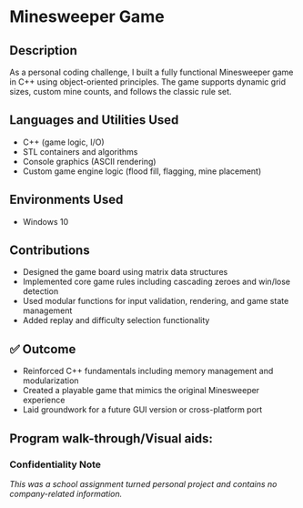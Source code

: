 <h1>Minesweeper Game</h1>

<!--
 ### [YouTube Demonstration](https://youtu.be/7eJexJVCqJo)
 -->

<h2>Description</h2>
As a personal coding challenge, I built a fully functional Minesweeper game in C++ using object-oriented principles. The game supports dynamic grid sizes, custom mine counts, and follows the classic rule set.
<br />

<h2>Languages and Utilities Used</h2>

- C++ (game logic, I/O)
- STL containers and algorithms
- Console graphics (ASCII rendering)
- Custom game engine logic (flood fill, flagging, mine placement)

<h2>Environments Used </h2>

- Windows 10

<h2>Contributions </h2>

- Designed the game board using matrix data structures
- Implemented core game rules including cascading zeroes and win/lose detection
- Used modular functions for input validation, rendering, and game state management
- Added replay and difficulty selection functionality

<h2>✅ Outcome</h2>

-  Reinforced C++ fundamentals including memory management and modularization
-  Created a playable game that mimics the original Minesweeper experience
- Laid groundwork for a future GUI version or cross-platform port

<h2>Program walk-through/Visual aids:</h2>
<!--
<p align="center">
Launch the utility: <br/>
<img src="https://i.imgur.com/62TgaWL.png" height="80%" width="80%" alt="Disk Sanitization Steps"/>
<br />
<br />
Select the disk:  <br/>
<img src="https://i.imgur.com/tcTyMUE.png" height="80%" width="80%" alt="Disk Sanitization Steps"/>
<br />
<br />
Enter the number of passes: <br/>
<img src="https://i.imgur.com/nCIbXbg.png" height="80%" width="80%" alt="Disk Sanitization Steps"/>
<br />
<br />
Confirm your selection:  <br/>
<img src="https://i.imgur.com/cdFHBiU.png" height="80%" width="80%" alt="Disk Sanitization Steps"/>
<br />
<br />
Wait for process to complete (may take some time):  <br/>
<img src="https://i.imgur.com/JL945Ga.png" height="80%" width="80%" alt="Disk Sanitization Steps"/>
<br />
<br />
Sanitization complete:  <br/>
<img src="https://i.imgur.com/K71yaM2.png" height="80%" width="80%" alt="Disk Sanitization Steps"/>
<br />
<br />
Observe the wiped disk:  <br/>
<img src="https://i.imgur.com/AeZkvFQ.png" height="80%" width="80%" alt="Disk Sanitization Steps"/>
</p>
--!>

<h3>Confidentiality Note</h3>
<i>This was a school assignment turned personal project and contains no company-related information.</i>
